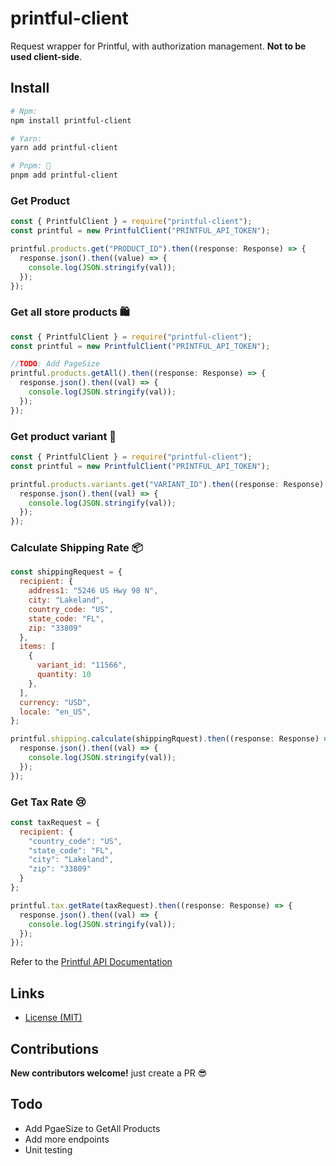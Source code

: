 # printful-client

Request wrapper for Printful, with authorization management. **Not to be used client-side**.

## Install


```bash
# Npm:
npm install printful-client

# Yarn:
yarn add printful-client

# Pnpm: 💝
pnpm add printful-client
```

### Get Product  

```js
const { PrintfulClient } = require("printful-client");
const printful = new PrintfulClient("PRINTFUL_API_TOKEN");

printful.products.get("PRODUCT_ID").then((response: Response) => {
  response.json().then((value) => {
    console.log(JSON.stringify(val));
  });
});
```

### Get all store products 🛍 
```js
const { PrintfulClient } = require("printful-client");
const printful = new PrintfulClient("PRINTFUL_API_TOKEN");

//TODO: Add PageSize
printful.products.getAll().then((response: Response) => {
  response.json().then((val) => {
    console.log(JSON.stringify(val));
  });
});
```
### Get product variant 👕  
```js
const { PrintfulClient } = require("printful-client");
const printful = new PrintfulClient("PRINTFUL_API_TOKEN");

printful.products.variants.get("VARIANT_ID").then((response: Response) => {
  response.json().then((val) => {
    console.log(JSON.stringify(val));
  });
});
```

### Calculate Shipping Rate 📦 
```js
const shippingRequest = {
  recipient: {
    address1: "5246 US Hwy 98 N",
    city: "Lakeland",
    country_code: "US",
    state_code: "FL",
    zip: "33809"
  },
  items: [
    {
      variant_id: "11566",
      quantity: 10
    },
  ],
  currency: "USD",
  locale: "en_US",
};

printful.shipping.calculate(shippingRquest).then((response: Response) => {
  response.json().then((val) => {
    console.log(JSON.stringify(val));
  });
});
```

### Get Tax Rate 😢 
```js
const taxRequest = {
  recipient: {
    "country_code": "US",
    "state_code": "FL",
    "city": "Lakeland",
    "zip": "33809"
  }
};

printful.tax.getRate(taxRequest).then((response: Response) => {
  response.json().then((val) => {
    console.log(JSON.stringify(val));
  });
});
```
Refer to the [Printful API Documentation](https://developers.printful.com/docs/)

## Links

- [License (MIT)](LICENSE)

## Contributions

**New contributors welcome!** just create a PR 😎

## Todo
- Add PgaeSize to GetAll Products
- Add more endpoints
- Unit testing